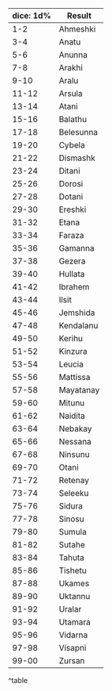 
| dice: 1d% | Result     |
|-----------|------------|
| 1-2       | Ahmeshki   |
| 3-4       | Anatu      |
| 5-6       | Anunna     |
| 7-8       | Arakhi     |
| 9-10      | Aralu      |
| 11-12     | Arsula     |
| 13-14     | Atani      |
| 15-16     | Balathu    |
| 17-18     | Belesunna  |
| 19-20     | Cybela     |
| 21-22     | Dismashk   |
| 23-24     | Ditani     |
| 25-26     | Dorosi     |
| 27-28     | Dotani     |
| 29-30     | Ereshki    |
| 31-32     | Etana      |
| 33-34     | Faraza     |
| 35-36     | Gamanna    |
| 37-38     | Gezera     |
| 39-40     | Hullata    |
| 41-42     | Ibrahem    |
| 43-44     | Ilsit      |
| 45-46     | Jemshida   |
| 47-48     | Kendalanu  |
| 49-50     | Kerihu     |
| 51-52     | Kinzura    |
| 53-54     | Leucia     |
| 55-56     | Mattissa   |
| 57-58     | Mayatanay  |
| 59-60     | Mitunu     |
| 61-62     | Naidita    |
| 63-64     | Nebakay    |
| 65-66     | Nessana    |
| 67-68     | Ninsunu    |
| 69-70     | Otani      |
| 71-72     | Retenay    |
| 73-74     | Seleeku    |
| 75-76     | Sidura     |
| 77-78     | Sinosu     |
| 79-80     | Sumula     |
| 81-82     | Sutahe     |
| 83-84     | Tahuta     |
| 85-86     | Tishetu    |
| 87-88     | Ukames     |
| 89-90     | Uktannu    |
| 91-92     | Uralar     |
| 93-94     | Utamara    |
| 95-96     | Vidarna    |
| 97-98     | Visapni    |
| 99-00     | Zursan     |
^table